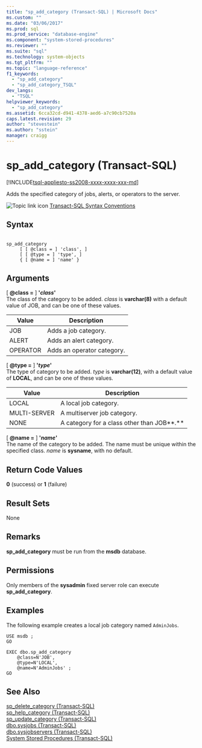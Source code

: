 ```yaml
---
title: "sp_add_category (Transact-SQL) | Microsoft Docs"
ms.custom: ""
ms.date: "03/06/2017"
ms.prod: sql
ms.prod_service: "database-engine"
ms.component: "system-stored-procedures"
ms.reviewer: ""
ms.suite: "sql"
ms.technology: system-objects
ms.tgt_pltfrm: ""
ms.topic: "language-reference"
f1_keywords: 
  - "sp_add_category"
  - "sp_add_category_TSQL"
dev_langs: 
  - "TSQL"
helpviewer_keywords: 
  - "sp_add_category"
ms.assetid: 6cca32cd-d941-4378-aed6-a7c90cb7520a
caps.latest.revision: 29
author: "stevestein"
ms.author: "sstein"
manager: craigg
---
```

# sp_add_category (Transact-SQL)
[!INCLUDE[tsql-appliesto-ss2008-xxxx-xxxx-xxx-md](../../includes/tsql-appliesto-ss2008-xxxx-xxxx-xxx-md.md)]

  Adds the specified category of jobs, alerts, or operators to the server.  
  
 ![Topic link icon](../../database-engine/configure-windows/media/topic-link.gif "Topic link icon") [Transact-SQL Syntax Conventions](../../t-sql/language-elements/transact-sql-syntax-conventions-transact-sql.md)  
  
## Syntax  
  
```  
  
sp_add_category   
     [ [ @class = ] 'class', ]   
     [ [ @type = ] 'type', ]   
     { [ @name = ] 'name' }  
```  
  
## Arguments  
 [ **@class =** ] **'***class***'**  
 The class of the category to be added. *class* is **varchar(8)** with a default value of JOB, and can be one of these values.  
  
|Value|Description|  
|-----------|-----------------|  
|JOB|Adds a job category.|  
|ALERT|Adds an alert category.|  
|OPERATOR|Adds an operator category.|  
  
 [ **@type =** ] **'***type***'**  
 The type of category to be added. *type* is **varchar(12)**, with a default value of **LOCAL**, and can be one of these values.  
  
|Value|Description|  
|-----------|-----------------|  
|LOCAL|A local job category.|  
|MULTI-SERVER|A multiserver job category.|  
|NONE|A category for a class other than JOB**.**|  
  
 [ **@name =** ] **'***name***'**  
 The name of the category to be added. The name must be unique within the specified class. *name* is **sysname**, with no default.  
  
## Return Code Values  
 **0** (success) or **1** (failure)  
  
## Result Sets  
 None  
  
## Remarks  
 **sp_add_category** must be run from the **msdb** database.  
  
## Permissions  
 Only members of the **sysadmin** fixed server role can execute **sp_add_category**.  
  
## Examples  
 The following example creates a local job category named `AdminJobs`.  
  
```  
USE msdb ;  
GO  
  
EXEC dbo.sp_add_category  
    @class=N'JOB',  
    @type=N'LOCAL',  
    @name=N'AdminJobs' ;  
GO  
```  
  
## See Also  
 [sp_delete_category &#40;Transact-SQL&#41;](../../relational-databases/system-stored-procedures/sp-delete-category-transact-sql.md)   
 [sp_help_category &#40;Transact-SQL&#41;](../../relational-databases/system-stored-procedures/sp-help-category-transact-sql.md)   
 [sp_update_category &#40;Transact-SQL&#41;](../../relational-databases/system-stored-procedures/sp-update-category-transact-sql.md)   
 [dbo.sysjobs &#40;Transact-SQL&#41;](../../relational-databases/system-tables/dbo-sysjobs-transact-sql.md)   
 [dbo.sysjobservers &#40;Transact-SQL&#41;](../../relational-databases/system-tables/dbo-sysjobservers-transact-sql.md)   
 [System Stored Procedures &#40;Transact-SQL&#41;](../../relational-databases/system-stored-procedures/system-stored-procedures-transact-sql.md)  
  
  
